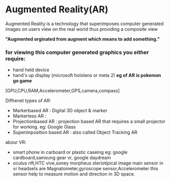 # Augmented Reality(AR) 
Augmented Reality is a technology that superimposes computer generated images on users view on the real world thus providing a composite view

**"Augmented orginated from augment which means to add something."**

### for viewing this computer  generated graphics you either require: 
- hand held device 
- hand's up display (microsoft hololens or meta 2)
**eg of AR is pokemon go game**

[GPU,CPU,RAM,Accelerometer,GPS,camera,compass]

Diffrenet types of AR:
- Markerbased AR : Digital 3D object & marker
- Markerless AR : 
- Projectionbased AR : projection based AR that requires a small projector for working. eg: Google Glass
- Superimposition based AR : also called Object Tracking AR 

abour VR:

- smart phone in carboard or plastic caseing eg: google cardboard,samsung gear vr, google daydream
- oculus rift,HTC vive,soney morpheus
steriotipical image
main sensor in vr headsets are Magnatometer,gyroscope sensor,Accelerometer
this sensor help to measure motion and direction in 3D space.
